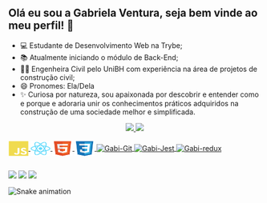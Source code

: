 ## Olá eu sou a Gabriela Ventura, seja bem vinde ao meu perfil! 👋

- 💻  Estudante de Desenvolvimento Web na Trybe;
- 📚  Atualmente iniciando o módulo de Back-End;
- 👷🏽  Engenheira Civil pelo UniBH com experiência na área de projetos de construção civil;
- 😄  Pronomes: Ela/Dela
- ✨  Curiosa por natureza, sou apaixonada por descobrir e entender como e porque e adoraria unir os conhecimentos práticos adquiridos na construção de uma sociedade melhor e simplificada. 




<div align="center">
  <a href="https://github.com/gabrielalventura">
  <img height="180em" src="https://github-readme-stats.vercel.app/api?username=gabrielalventura&show_icons=true&theme=ocean_dark&include_all_commits=true&count_private=true"/>
  <img height="180em" src="https://github-readme-stats.vercel.app/api/top-langs/?username=gabrielalventura&layout=compact&langs_count=7&theme=ocean_dark"/>
</div>
<div style="display: inline_block"><br>
  <img align="center" alt="Gabi-Js" height="30" width="40" src="https://raw.githubusercontent.com/devicons/devicon/master/icons/javascript/javascript-plain.svg">
  <img align="center" alt="Gabi-React" height="30" width="40" src="https://raw.githubusercontent.com/devicons/devicon/master/icons/react/react-original.svg">
  <img align="center" alt="Gabi-HTML" height="30" width="40" src="https://raw.githubusercontent.com/devicons/devicon/master/icons/html5/html5-original.svg">
  <img align="center" alt="Gabi-CSS" height="30" width="40" src="https://raw.githubusercontent.com/devicons/devicon/master/icons/css3/css3-original.svg">
  <img align="center" alt="Gabi-Git" height="30" width="40" src="https://cdn.jsdelivr.net/gh/devicons/devicon/icons/git/git-original.svg" />
  <img align="center" alt="Gabi-Jest" height="30" width="40" src="https://cdn.jsdelivr.net/gh/devicons/devicon/icons/jest/jest-plain.svg" />
  <img align="center" alt="Gabi-redux" height="30" width="40" src="https://cdn.jsdelivr.net/gh/devicons/devicon/icons/redux/redux-original.svg" />
              
</div>
  
  ##
 
<div> 
 <a href="https://discord.gg/978345317693022268" target="_blank"><img src="https://img.shields.io/badge/Discord-7289DA?style=for-the-badge&logo=discord&logoColor=white" target="_blank"></a> 
  <a href = "mailto:gabrielaleitev@gmail.com"><img src="https://img.shields.io/badge/-Gmail-%23333?style=for-the-badge&logo=gmail&logoColor=white" target="_blank"></a>
  <a href="https://www.linkedin.com/in/gabrielalventura" target="_blank"><img src="https://img.shields.io/badge/-LinkedIn-%230077B5?style=for-the-badge&logo=linkedin&logoColor=white" target="_blank"></a> 
 
  ![Snake animation](https://github.com/gabrielalventura/gabrielalventura/blob/output/github-contribution-grid-snake.svg)
 
</div>
